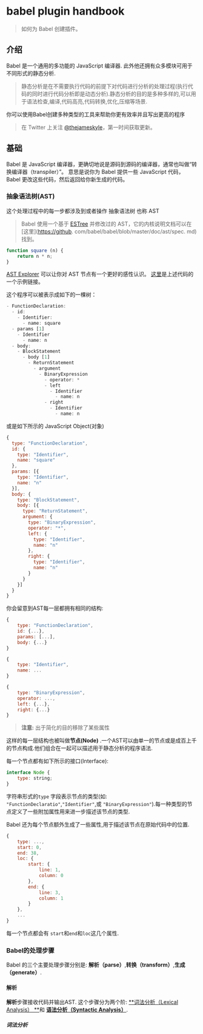 # babel plugin handbook
> 如何为 Babel 创建插件。

## 介绍

Babel 是一个通用的多功能的 JavaScript 编译器. 此外他还拥有众多模块可用于不同形式的静态分析.

> 静态分析是在不需要执行代码的前提下对代码进行分析的处理过程(执行代码的同时进行代码分析即是动态分析).静态分析的目的是多种多样的,可以用于语法检查,编译,代码高亮,代码转换,优化,压缩等场景.

你可以使用Babel创建多种类型的工具来帮助你更有效率并且写出更高的程序

> 在 Twitter 上关注 [@thejameskyle](https://twitter.com/thejameskyle)，第一时间获取更新。

## 基础

Babel 是 JavaScript 编译器，更确切地说是源码到源码的编译器，通常也叫做“转换编译器（transpiler）”。 意思是说你为 Babel 提供一些 JavaScript 代码，Babel 更改这些代码，然后返回给你新生成的代码。

### 抽象语法树(AST)

这个处理过程中的每一步都涉及到或者操作 抽象语法树 也称 AST

> Babel 使用一个基于 [ESTree](https://github.com/estree/estree) 并修改过的 AST，它的内核说明文档可以在[这里]([https://github](https://github/). com/babel/babel/blob/master/doc/ast/spec. md)找到。

```js
function square (n) {
    return n * n;
}
```

[AST Explorer](http://astexplorer.net/) 可以让你对 AST 节点有一个更好的感性认识。 [这里](http://astexplorer.net/#/Z1exs6BWMq)是上述代码的一个示例链接。

这个程序可以被表示成如下的一棵树：

```js
- FunctionDeclaration:
  - id:
    - Identifier:
      - name: square
  - params [1]
    - Identifier
      - name: n
  - body:
    - BlockStatement
      - body [1]
        - ReturnStatement
          - argument
            - BinaryExpression
              - operator: *
              - left
                - Identifier
                  - name: n
              - right
                - Identifier
                  - name: n
```

或是如下所示的 JavaScript Object(对象)

```js
{
  type: "FunctionDeclaration",
  id: {
    type: "Identifier",
    name: "square"
  },
  params: [{
    type: "Identifier",
    name: "n"
  }],
  body: {
    type: "BlockStatement",
    body: [{
      type: "ReturnStatement",
      argument: {
        type: "BinaryExpression",
        operator: "*",
        left: {
          type: "Identifier",
          name: "n"
        },
        right: {
          type: "Identifier",
          name: "n"
        }
      }
    }]
  }
}
```

你会留意到AST每一层都拥有相同的结构:

```js
{
    type: "FunctionDeclaration",
    id: {...},
    params: [...],
    body: {...}
}
```

```js
{
    type: "Identifier",
    name: ...
}
```

```js
{
    type: "BinaryExpression",
    operator: ...,
    left: {...},
    right: {...}
}
```

> **注意:** 出于简化的目的移除了某些属性

这样的每一层结构也被叫做**节点(Node)** .一个AST可以由单一的节点或是成百上千的节点构成.他们组合在一起可以描述用于静态分析的程序语法.

每一个节点都有如下所示的接口(Interface):

```js
interface Node {
    type: string;
}
```

字符串形式的`type` 字段表示节点的类型(如: `"FunctionDeclaratio"`,`"Identifier"`,或 `"BinaryExpression"`).每一种类型的节点定义了一些附加属性用来进一步描述该节点的类型.

Babel 还为每个节点额外生成了一些属性,用于描述该节点在原始代码中的位置.

```js
{
    type: ...,
    start: 0,
    end: 38,
    loc: {
        start: {
            line: 1,
            column: 0
        },
        end: {
            line: 3,
            column: 1
        }
    },
    ...
}
```

每一个节点都会有 `start`和`end`和`loc`这几个属性.

### Babel的处理步骤

Babel 的三个主要处理步骤分别是: **解析（parse）**,**转换（transform）**,**生成（generate）**.

#### 解析

**解析**步骤接收代码并输出AST.  这个步骤分为两个阶: [**词法分析（Lexical Analysis） **](https://en.wikipedia.org/wiki/Lexical_analysis)和 [**语法分析（Syntactic Analysis）**](https://en.wikipedia.org/wiki/Parsing).

##### 词法分析























